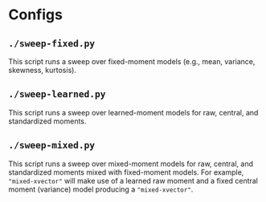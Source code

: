 # Configs

## `./sweep-fixed.py`

This script runs a sweep over fixed-moment models (e.g., mean, variance, skewness, kurtosis).

## `./sweep-learned.py`

This script runs a sweep over learned-moment models for raw, central, and standardized moments.

## `./sweep-mixed.py`

This script runs a sweep over mixed-moment models for raw, central, and standardized moments mixed with fixed-moment models. For example, `"mixed-xvector"` will make use of a learned raw moment and a fixed central moment (variance) model producing a `"mixed-xvector"`.
